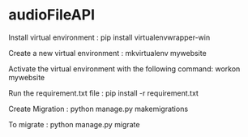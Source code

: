 # audioFileAPI
Install virtual environment :
pip install virtualenvwrapper-win

Create a new virtual environment :
mkvirtualenv mywebsite

Activate the virtual environment with the following command:
workon mywebsite

Run the requirement.txt file :
pip install -r requirement.txt

Create Migration :
python manage.py makemigrations

To migrate :
python manage.py migrate
